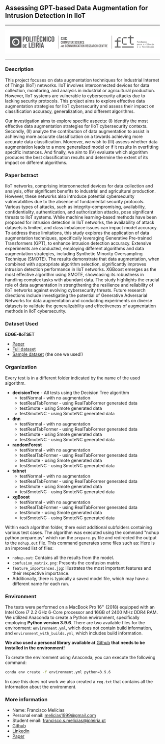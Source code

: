 ## Assessing GPT-based Data Augmentation for Intrusion Detection in IIoT

---

<p align="center">
<img src="Assets/CIIC_logo.png" width="1000px"/>
</p>

---

### Description
This project focuses on data augmentation techniques for Industrial Internet of Things (IIoT) networks. IIoT involves interconnected devices for data collection, monitoring, and analysis in industrial or agricultural production. However, IIoT systems are vulnerable to cybersecurity attacks due to lacking security protocols. This project aims to explore effective data augmentation strategies for IIoT cybersecurity and assess their impact on classification accuracy, generalization, and different algorithms. 

Our investigation aims to explore specific aspects: (I) identify the most effective data augmentation strategies for IIoT cybersecurity contexts. Secondly, (II) analyze the contribution of data augmentation to assist in achieving more accurate classification on a towards achieving more accurate data classification. Moreover, we wish to (III) assess whether data augmentation leads to a more generalized model or if it results in overfitting specific instances. And finally, we aim to (IV) evaluate which algorithm produces the best classification results and determine the extent of its impact on different algorithms.

### Paper bstract
IIoT networks, comprising interconnected devices for data collection and analysis, offer significant benefits to industrial and agricultural production. However, these networks also introduce potential cybersecurity vulnerabilities due to the absence of fundamental security protocols. Various types of attacks, such as integrity-compromising, availability, confidentiality, authentication, and authorization attacks, pose significant threats to IIoT systems. While machine learning-based methods have been proposed for intrusion detection in IIoT networks, the availability of attack datasets is limited, and class imbalance issues can impact model accuracy. To address these limitations, this study explores the application of data augmentation techniques, specifically leveraging Generative Pre-trained Transformers (GPT), to enhance intrusion detection accuracy. Extensive experiments are conducted, employing different algorithms and data augmentation strategies, including Synthetic Minority Oversampling Technique (SMOTE). The results demonstrate that data augmentation, when combined with appropriate algorithm selection, significantly improves intrusion detection performance in IIoT networks. XGBoost emerges as the most effective algorithm using SMOTE, showcasing its robustness in handling complex tasks with abundant data. The study highlights the crucial role of data augmentation in strengthening the resilience and reliability of IIoT networks against evolving cybersecurity threats. Future research directions include investigating the potential of Generative Adversarial Networks for data augmentation and conducting experiments on diverse datasets to validate the generalizability and effectiveness of augmentation methods in IIoT cybersecurity.

### Dataset Used

**EDGE-IIoTSET**
- [Paper][paper]
- [Full dataset][edge_full]
- [Sample dataset][edge_sample] (the one we used!)

[edge_full]: <https://ieee-dataport.org/documents/edge-iiotset-new-comprehensive-realistic-cyber-security-dataset-iot-and-iiot-applications>
[edge_sample]: <https://www.kaggle.com/datasets/mohamedamineferrag/edgeiiotset-cyber-security-dataset-of-iot-iiot>
[paper]: <https://ieeexplore.ieee.org/document/9751703>

### Organization

Every test is in a different folder indicated by the name of the used algorithm.

- **decisionTree** - All tests using the Decision Tree algorithm
    - testNormal - with no augmentation
    - testRealTabFormer - using RealTabFormer generated data
    - testSmote - using Smote generated data
    - testSmoteNC - using SmoteNC generated data
- **dnn**
    - testNormal - with no augmentation
    - testRealTabFormer - using RealTabFormer generated data
    - testSmote - using Smote generated data
    - testSmoteNC - using SmoteNC generated data
- **randomForest**
    - testNormal - with no augmentation
    - testRealTabFormer - using RealTabFormer generated data
    - testSmote - using Smote generated data
    - testSmoteNC - using SmoteNC generated data
- **tabnet**
    - testNormal - with no augmentation
    - testRealTabFormer - using RealTabFormer generated data
    - testSmote - using Smote generated data
    - testSmoteNC - using SmoteNC generated data
- **xgBoost**
    - testNormal - with no augmentation
    - testRealTabFormer - using RealTabFormer generated data
    - testSmote - using Smote generated data
    - testSmoteNC - using SmoteNC generated data

Within each algorithm folder, there exist additional subfolders containing various test cases.
The algorithm was executed using the command "nohup python prepare.py" which ran the `prepare.py` file and redirected the output to the `nohup.out` file. This command generates some files such as:
Here is an improved list of files:
- `nohup.out`: Contains all the results from the model.
- `confusion_matrix.png`: Presents the confusion matrix.
- `feature_importances.jpg`: Illustrates the most important features and their respective importance.
- Additionally, there is typically a saved model file, which may have a different name for each run.



### Environment

The tests were performed on a MacBook Pro 16'' (2018) equipped with an Intel Core i7 2.2 GHz 6-Core processor and 16GB of 2400 MHz DDR4 RAM.
We utilized Anaconda to create a Python environment, specifically employing **Python version 3.9.6**. There are two available files for the environment: `environment.yml`, which does not contain build information, and `environment_with_builds.yml`, which includes build information.

**We also used a personal library available at** [Github][mblib] **that needs to be installed in the environment!**

To create the environment using Anaconda, you can execute the following command:

```sh
conda env create -f environment.yml python=3.9.6
```

In case this does not work we also created a `req.txt` that contains all the information about the environment.

### More information
- Name: Francisco Melícias
- Personal email: melicias1999@gmail.com
- Student email: francisco.s.melicias@ipleiria.pt
- [Github][github]
- [Linkedin][linkedin]
- [Paper][paper]


[mblib]: <https://github.com/CIIC-C-T-Polytechnic-of-Leiria/mllib>
[github]: <https://github.com/Melicias>
[linkedin]: <https://www.linkedin.com/in/francisco-melicias/>
[paper]: <>